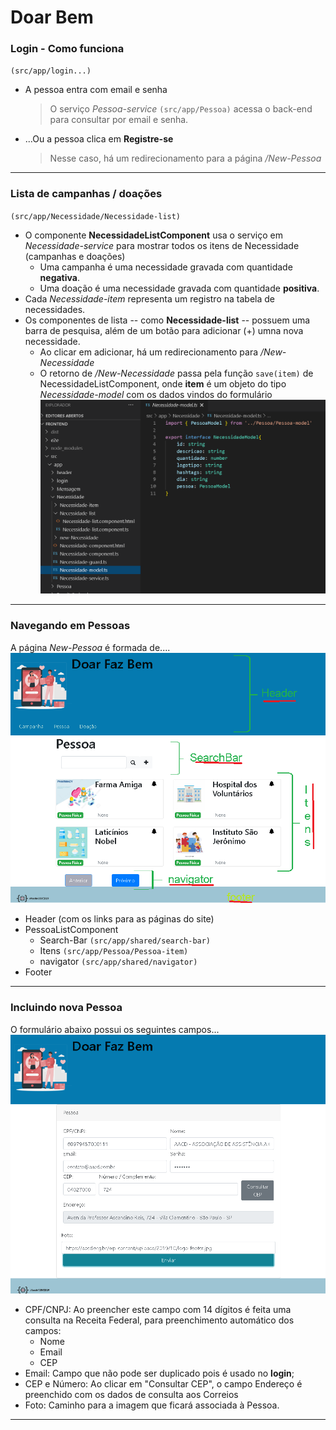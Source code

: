 # Doar Bem

### Login - Como funciona
`(src/app/login...)`
- A pessoa entra com email e senha
    > O serviço _Pessoa-service_ `(src/app/Pessoa)` acessa o back-end para consultar por email e senha.
- ...Ou a pessoa clica em **Registre-se**
    > Nesse caso, há um redirecionamento para a página _/New-Pessoa_

---

### Lista de campanhas / doações
`(src/app/Necessidade/Necessidade-list)`
- O componente **NecessidadeListComponent** usa o serviço em _Necessidade-service_ para mostrar todos os itens de Necessidade (campanhas e doações)
    - Uma campanha é uma necessidade gravada com quantidade **negativa**.
    - Uma doação é uma necessidade gravada com quantidade **positiva**.
- Cada _Necessidade-item_ representa um registro na tabela de necessidades.
- Os componentes de lista -- como **Necessidade-list** -- possuem uma barra de pesquisa, além de um botão para adicionar (+) umna nova necessidade.
    - Ao clicar em adicionar, há um redirecionamento para _/New-Necessidade_
    - O retorno de _/New-Necessidade_ passa pela função `save(item)` de NecessidadeListComponent, onde **item** é um objeto do tipo _Necessidade-model_ com os dados vindos do formulário
    ![](./docs/Necessidade-model.png)

---

### Navegando em Pessoas
A página _New-Pessoa_ é formada de....
![](./docs/Estrutura.png)

- Header (com os links para as páginas do site)
- PessoaListComponent
    - Search-Bar `(src/app/shared/search-bar)`
    - Itens `(src/app/Pessoa/Pessoa-item)`
    - navigator `(src/app/shared/navigator)`
- Footer

---

### Incluindo nova Pessoa
O formulário abaixo possui os seguintes campos...
![](./docs/Nova-Pessoa.png)
- CPF/CNPJ: Ao preencher este campo com 14 dígitos é feita uma consulta na Receita Federal, para preenchimento automático dos campos:
    - Nome
    - Email
    - CEP
- Email: Campo que não pode ser duplicado pois é usado no **login**;
- CEP e Número: Ao clicar em "Consultar CEP", o campo Endereço é preenchido com os dados de consulta aos Correios
- Foto: Caminho para a imagem que ficará associada à Pessoa.

---
